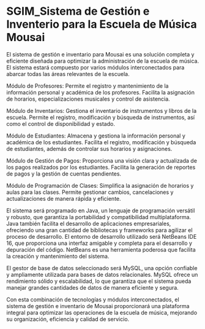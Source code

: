 # SGIM_Sistema de Gestión e Inventerio para la Escuela de Música Mousai

El sistema de gestión e inventario para Mousai es una solución completa y eficiente diseñada para optimizar la administración de la escuela de música. El sistema estará compuesto por varios módulos interconectados para abarcar todas las áreas relevantes de la escuela.

Módulo de Profesores:
Permite el registro y mantenimiento de la información personal y académica de los profesores. Facilita la asignación de horarios, especializaciones musicales y control de asistencia.

Módulo de Inventarios:
Gestiona el inventario de instrumentos y libros de la escuela. Permite el registro, modificación y búsqueda de instrumentos, así como el control de disponibilidad y estado.

Módulo de Estudiantes:
Almacena y gestiona la información personal y académica de los estudiantes. Facilita el registro, modificación y búsqueda de estudiantes, además de controlar sus horarios y asignaciones.

Módulo de Gestión de Pagos:
Proporciona una visión clara y actualizada de los pagos realizados por los estudiantes. Facilita la generación de reportes de pagos y la gestión de cuentas pendientes.

Módulo de Programación de Clases:
Simplifica la asignación de horarios y aulas para las clases. Permite gestionar cambios, cancelaciones y actualizaciones de manera rápida y eficiente.

El sistema será programado en Java, un lenguaje de programación versátil y robusto, que garantiza la portabilidad y compatibilidad multiplataforma. Java también facilita el desarrollo de aplicaciones empresariales, ofreciendo una gran cantidad de bibliotecas y frameworks para agilizar el proceso de desarrollo. El entorno de desarrollo utilizado será NetBeans IDE 16, que proporciona una interfaz amigable y completa para el desarrollo y depuración del código. NetBeans es una herramienta poderosa que facilita la creación y mantenimiento del sistema.

El gestor de base de datos seleccionado será MySQL, una opción confiable y ampliamente utilizada para bases de datos relacionales. MySQL ofrece un rendimiento sólido y escalabilidad, lo que garantiza que el sistema pueda manejar grandes cantidades de datos de manera eficiente y segura.

Con esta combinación de tecnologías y módulos interconectados, el sistema de gestión e inventario de Mousai proporcionará una plataforma integral para optimizar las operaciones de la escuela de música, mejorando su organización, eficiencia y calidad de servicio.
